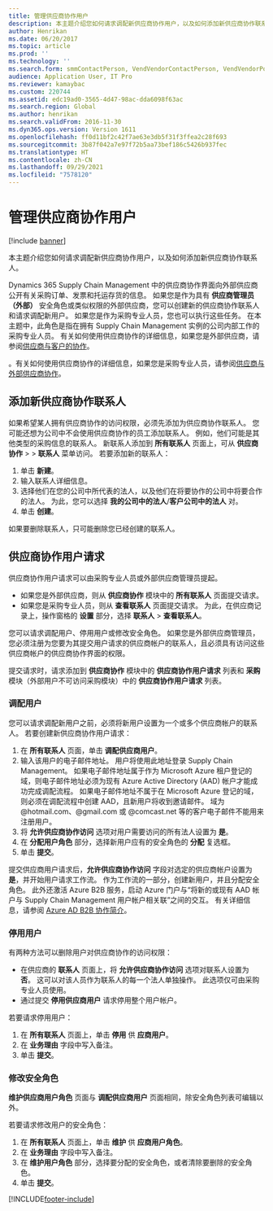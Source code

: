 ```yaml
---
title: 管理供应商协作用户
description: 本主题介绍您如何请求调配新供应商协作用户，以及如何添加新供应商协作联系人。
author: Henrikan
ms.date: 06/20/2017
ms.topic: article
ms.prod: ''
ms.technology: ''
ms.search.form: smmContactPerson, VendVendorContactPerson, VendVendorPortalUser
audience: Application User, IT Pro
ms.reviewer: kamaybac
ms.custom: 220744
ms.assetid: edc19ad0-3565-4d47-98ac-dda6098f63ac
ms.search.region: Global
ms.author: henrikan
ms.search.validFrom: 2016-11-30
ms.dyn365.ops.version: Version 1611
ms.openlocfilehash: ff0d11bf2c42f7ae63e3db5f31f3ffea2c28f693
ms.sourcegitcommit: 3b87f042a7e97f72b5aa73bef186c5426b937fec
ms.translationtype: HT
ms.contentlocale: zh-CN
ms.lasthandoff: 09/29/2021
ms.locfileid: "7578120"
---
```

# <a name="manage-vendor-collaboration-users"></a>管理供应商协作用户

[!include [banner](../includes/banner.md)]

本主题介绍您如何请求调配新供应商协作用户，以及如何添加新供应商协作联系人。 

Dynamics 365 Supply Chain Management 中的供应商协作界面向外部供应商公开有关采购订单、发票和托运存货的信息。 如果您是作为具有 **供应商管理员（外部）** 安全角色或类似权限的外部供应商，您可以创建新的供应商协作联系人和请求调配新用户。 如果您是作为采购专业人员，您也可以执行这些任务。 在本主题中，此角色是指在拥有 Supply Chain Management 实例的公司内部工作的采购专业人员。 有关如何使用供应商协作的详细信息，如果您是外部供应商，请参阅[供应商与客户的协作](vendor-collaboration-work-customers-dynamics-365-operations.md)。  

。有关如何使用供应商协作的详细信息，如果您是采购专业人员，请参阅[供应商与外部供应商协作](vendor-collaboration-work-external-vendors.md)。

## <a name="add-new-vendor-collaboration-contacts"></a>添加新供应商协作联系人
如果希望某人拥有供应商协作的访问权限，必须先添加为供应商协作联系人。 您可能还想为公司中不会使用供应商协作的员工添加联系人。 例如，他们可能是其他类型的采购信息的联系人。 新联系人添加到 **所有联系人** 页面上，可从 **供应商协作** &gt; > **联系人** 菜单访问。 若要添加新的联系人：

1.  单击 **新建**。
2.  输入联系人详细信息。
3.  选择他们在您的公司中所代表的法人，以及他们在将要协作的公司中将要合作的法人。 为此，您可以选择 **我的公司中的法人**/**客户公司中的法人** 对。
4.  单击 **创建**。

如果要删除联系人，只可能删除您已经创建的联系人。

## <a name="vendor-collaboration-user-requests"></a>供应商协作用户请求
供应商协作用户请求可以由采购专业人员或外部供应商管理员提起。

-   如果您是外部供应商，则从 **供应商协作** 模块中的 **所有联系人** 页面提交请求。
-   如果您是采购专业人员，则从 **查看联系人** 页面提交请求。 为此，在供应商记录上，操作窗格的 **设置** 部分，选择 **联系人** &gt; **查看联系人**。

您可以请求调配用户、停用用户或修改安全角色。 如果您是外部供应商管理员，您必须注册为您要为其提交用户请求的供应商帐户的联系人，且必须具有访问这些供应商帐户的供应商协作界面的权限。  

提交请求时，请求添加到 **供应商协作** 模块中的 **供应商协作用户请求** 列表和 **采购** 模块（外部用户不可访问采购模块）中的 **供应商协作用户请求** 列表。

### <a name="provision-a-user"></a>调配用户

您可以请求调配新用户之前，必须将新用户设置为一个或多个供应商帐户的联系人。 若要创建新供应商协作用户请求：

1. 在 **所有联系人** 页面，单击 **调配供应商用户**。
2. 输入该用户的电子邮件地址。 用户将使用此地址登录 Supply Chain Management。 如果电子邮件地址属于作为 Microsoft Azure 租户登记的域，则电子邮件地址必须为现有 Azure Active Directory (AAD) 帐户才能成功完成调配流程。 如果电子邮件地址不属于在 Microsoft Azure 登记的域，则必须在调配流程中创建 AAD，且新用户将收到邀请邮件。 域为 @hotmail.com、@gmail.com 或 @comcast.net 等的客户电子邮件不能用来注册用户。
3. 将 **允许供应商协作访问** 选项对用户需要访问的所有法人设置为 **是**。
4. 在 **分配用户角色** 部分，选择新用户应有的安全角色的 **分配** 复选框。
5. 单击 **提交**。

提交供应商用户请求后，**允许供应商协作访问** 字段对选定的供应商帐户设置为 **是**，并开始用户请求工作流。 作为工作流的一部分，创建新用户，并且分配安全角色。 此外还激活 Azure B2B 服务，启动 Azure 门户与“将新的或现有 AAD 帐户与 Supply Chain Management 用户帐户相关联”之间的交互。 有关详细信息，请参阅 [Azure AD B2B 协作简介](/azure/active-directory/active-directory-b2b-what-is-azure-ad-b2b)。

### <a name="inactivate-a-user"></a>停用用户

有两种方法可以删除用户对供应商协作的访问权限：

-   在供应商的 **联系人** 页面上，将 **允许供应商协作访问** 选项对联系人设置为 **否**。 这可以对该人员作为联系人的每一个法人单独操作。 此选项仅可由采购专业人员使用。
-   通过提交 **停用供应商用户** 请求停用整个用户帐户。

若要请求停用用户：

1.  在 **所有联系人** 页面上，单击 **停用** 供 **应商用户**。
2.  在 **业务理由** 字段中写入备注。
3.  单击 **提交**。

### <a name="modify-security-roles"></a>修改安全角色

**维护供应商用户角色** 页面与 **调配供应商用户** 页面相同，除安全角色列表可编辑以外。  

若要请求修改用户的安全角色：

1.  在 **所有联系人** 页面上，单击 **维护** 供 **应商用户角色**。
2.  在 **业务理由** 字段中写入备注。
3.  在 **维护用户角色** 部分，选择要分配的安全角色，或者清除要删除的安全角色。
4.  单击 **提交**。






[!INCLUDE[footer-include](../../includes/footer-banner.md)]